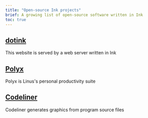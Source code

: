 ```yaml
---
title: "Open-source Ink projects"
brief: A growing list of open-source software written in Ink
toc: true
---
```


## [dotink](https://github.com/thesephist/dotink)

This website is served by a web server written in Ink

## [Polyx](https://github.com/thesephist/polyx)

Polyx is Linus's personal productivity suite

## [Codeliner](https://github.com/thesephist/codeliner)

Codeliner generates graphics from program source files
